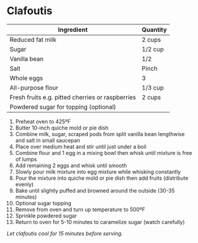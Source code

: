 Clafoutis
=========

Ingredient | Quantity
---|---
Reduced fat milk | 2 cups
Sugar | 1/2 cup
Vanilla bean | 1/2
Salt | Pinch
Whole eggs | 3
All-purpose flour | 1/3 cup
Fresh fruits e.g. pitted cherries or raspberries | 2 cups
Powdered sugar for topping (optional) |

1. Preheat oven to 425ºF
2. Butter 10-inch quiche mold or pie dish
3. Combine milk, sugar, scraped pods from split vanilla bean lengthwise and salt in small saucepan
4. Place over medium heat and stir until just under a boil
5. Combine flour and 1 egg in a mixing bowl then whisk until mixture is free of lumps
6. Add remaining 2 eggs and whisk until smooth
7. Slowly pour milk mixture into egg mixture while whisking constantly
8. Pour the mixture into quiche mold or pie dish then add fruits (distribute evenly)
9. Bake until slightly puffed and browned around the outside (30-35 minutes)
10. Optional sugar topping
  1. Remove from oven and turn up temperature to 500ºF
  2. Sprinkle powdered sugar
  3. Return to oven for 5-10 minutes to caramelize sugar (watch carefully)

*Let clafoutis cool for 15 minutes before serving.*
